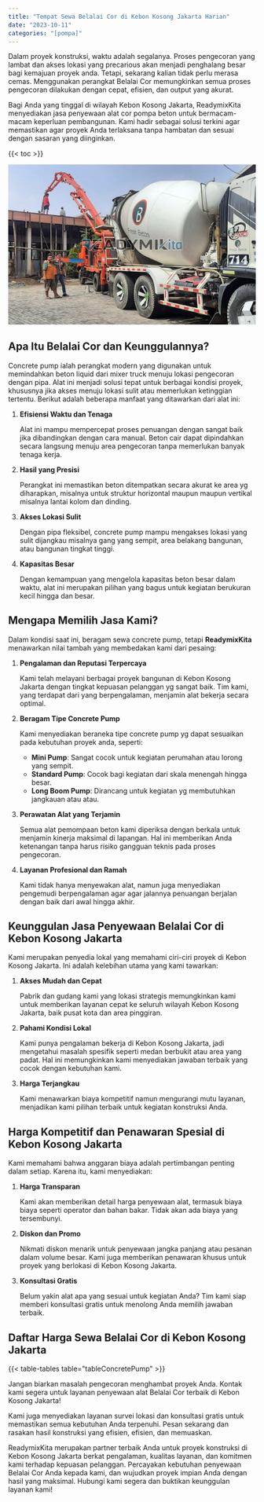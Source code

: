 ```yaml
---
title: "Tempat Sewa Belalai Cor di Kebon Kosong Jakarta Harian"
date: "2023-10-11"
categories: "[pompa]"
---
```


Dalam proyek konstruksi, waktu adalah segalanya. Proses pengecoran yang lambat dan akses lokasi yang precarious akan menjadi penghalang besar bagi kemajuan proyek anda. Tetapi, sekarang kalian tidak perlu merasa cemas. Menggunakan perangkat Belalai Cor memungkinkan semua proses pengecoran dilakukan dengan cepat, efisien, dan output yang akurat.

Bagi Anda yang tinggal di wilayah Kebon Kosong Jakarta, ReadymixKita menyediakan jasa penyewaan alat cor pompa beton untuk bermacam-macam keperluan pembangunan. Kami hadir sebagai solusi terkini agar memastikan agar proyek Anda terlaksana tanpa hambatan dan sesuai dengan sasaran yang diinginkan.

{{< toc >}}

![Tempat Sewa Belalai Cor di Kebon Kosong Jakarta Harian](/images/pompa/sewa-pompa-18.jpg)

## Apa Itu Belalai Cor dan Keunggulannya?

Concrete pump ialah perangkat modern yang digunakan untuk memindahkan beton liquid dari mixer truck menuju lokasi pengecoran dengan pipa. Alat ini menjadi solusi tepat untuk berbagai kondisi proyek, khususnya jika akses menuju lokasi sulit atau memerlukan ketinggian tertentu. Berikut adalah beberapa manfaat yang ditawarkan dari alat ini:

1. **Efisiensi Waktu dan Tenaga**

   Alat ini mampu mempercepat proses penuangan dengan sangat baik jika dibandingkan dengan cara manual. Beton cair dapat dipindahkan secara langsung menuju area pengecoran tanpa memerlukan banyak tenaga kerja.

2. **Hasil yang Presisi**

   Perangkat ini memastikan beton ditempatkan secara akurat ke area yg diharapkan, misalnya untuk struktur horizontal maupun maupun vertikal misalnya lantai kolom dan dinding.

3. **Akses Lokasi Sulit**

   Dengan pipa fleksibel, concrete pump mampu mengakses lokasi yang sulit dijangkau misalnya gang yang sempit, area belakang bangunan, atau bangunan tingkat tinggi.

4. **Kapasitas Besar**

   Dengan kemampuan yang mengelola kapasitas beton besar dalam waktu, alat ini merupakan pilihan yang bagus untuk kegiatan berukuran kecil hingga dan besar.

## Mengapa Memilih Jasa Kami?

Dalam kondisi saat ini, beragam sewa concrete pump, tetapi **ReadymixKita** menawarkan nilai tambah yang membedakan kami dari pesaing:

1. **Pengalaman dan Reputasi Terpercaya**

   Kami telah melayani berbagai proyek bangunan di Kebon Kosong Jakarta dengan tingkat kepuasan pelanggan yg sangat baik. Tim kami, yang terdapat dari yang berpengalaman, menjamin alat bekerja secara optimal.

2. **Beragam Tipe Concrete Pump**

   Kami menyediakan beraneka tipe concrete pump yg dapat sesuaikan pada kebutuhan proyek anda, seperti:
   - **Mini Pump**: Sangat cocok untuk kegiatan perumahan atau lorong yang sempit.
   - **Standard Pump**: Cocok bagi kegiatan dari skala menengah hingga besar.
   - **Long Boom Pump**: Dirancang untuk kegiatan yg membutuhkan jangkauan atau atau.

3. **Perawatan Alat yang Terjamin**

   Semua alat pemompaan beton kami diperiksa dengan berkala untuk menjamin kinerja maksimal di lapangan. Hal ini memberikan Anda ketenangan tanpa harus risiko gangguan teknis pada proses pengecoran.

4. **Layanan Profesional dan Ramah**

   Kami tidak hanya menyewakan alat, namun juga menyediakan pengemudi berpengalaman agar agar jalannya penuangan berjalan dengan baik dari awal hingga akhir.

## Keunggulan Jasa Penyewaan Belalai Cor di Kebon Kosong Jakarta

Kami merupakan penyedia lokal yang memahami ciri-ciri proyek di Kebon Kosong Jakarta. Ini adalah kelebihan utama yang kami tawarkan:

1. **Akses Mudah dan Cepat**

   Pabrik dan gudang kami yang lokasi strategis memungkinkan kami untuk memberikan layanan cepat ke seluruh wilayah Kebon Kosong Jakarta, baik pusat kota dan area pinggiran.

2. **Pahami Kondisi Lokal**

   Kami punya pengalaman bekerja di Kebon Kosong Jakarta, jadi mengetahui masalah spesifik seperti medan berbukit atau area yang padat. Hal ini memungkinkan kami menyediakan jawaban terbaik yang cocok dengan kebutuhan kami.

3. **Harga Terjangkau**

   Kami menawarkan biaya kompetitif namun mengurangi mutu layanan, menjadikan kami pilihan terbaik untuk kegiatan konstruksi Anda.

## Harga Kompetitif dan Penawaran Spesial di Kebon Kosong Jakarta

Kami memahami bahwa anggaran biaya adalah pertimbangan penting dalam setiap. Karena itu, kami menyediakan:

1. **Harga Transparan**

   Kami akan memberikan detail harga penyewaan alat, termasuk biaya biaya seperti operator dan bahan bakar. Tidak akan ada biaya yang tersembunyi.

2. **Diskon dan Promo**

   Nikmati diskon menarik untuk penyewaan jangka panjang atau pesanan dalam volume besar. Kami juga memberikan penawaran khusus untuk proyek yang berlokasi di Kebon Kosong Jakarta.

3. **Konsultasi Gratis**

   Belum yakin alat apa yang sesuai untuk kegiatan Anda? Tim kami siap memberi konsultasi gratis untuk menolong Anda memilih jawaban terbaik.

## Daftar Harga Sewa Belalai Cor di Kebon Kosong Jakarta

{{< table-tables table="tableConcretePump" >}}

Jangan biarkan masalah pengecoran menghambat proyek Anda. Kontak kami segera untuk layanan penyewaan alat Belalai Cor terbaik di Kebon Kosong Jakarta!

Kami juga menyediakan layanan survei lokasi dan konsultasi gratis untuk memastikan semua kebutuhan Anda terpenuhi. Pesan sekarang dan rasakan hasil konstruksi yang efisien, efisien, dan memuaskan.

ReadymixKita merupakan partner terbaik Anda untuk proyek konstruksi di Kebon Kosong Jakarta berkat pengalaman, kualitas layanan, dan komitmen kami terhadap kepuasan pelanggan. Percayakan kebutuhan penyewaan Belalai Cor Anda kepada kami, dan wujudkan proyek impian Anda dengan hasil yang maksimal. Hubungi kami segera dan buktikan keunggulan layanan kami!